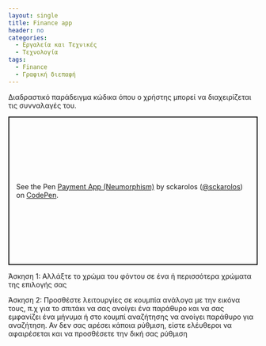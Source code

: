 ```yaml
---
layout: single
title: Finance app
header: no
categories:
  - Εργαλεία και Τεχνικές
  - Τεχνολογία
tags:
  - Finance
  - Γραφική διεπαφή
---
```


Διαδραστικό παράδειγμα κώδικα όπου ο χρήστης μπορεί να διαχειρίζεται τις συνναλαγές του.

<p class="codepen" data-height="300" data-default-tab="html,result" data-slug-hash="NWqGjZZ" data-pen-title="Payment App (Neumorphism)" data-user="sckarolos" style="height: 300px; box-sizing: border-box; display: flex; align-items: center; justify-content: center; border: 2px solid; margin: 1em 0; padding: 1em;">
  <span>See the Pen <a href="https://codepen.io/sckarolos/pen/NWqGjZZ">
  Payment App (Neumorphism)</a> by sckarolos (<a href="https://codepen.io/sckarolos">@sckarolos</a>)
  on <a href="https://codepen.io">CodePen</a>.</span>
</p>
<script async src="https://public.codepenassets.com/embed/index.js"></script>

Άσκηση 1: Αλλάξτε το χρώμα του φόντου σε ένα ή περισσότερα χρώματα της επιλογής σας

Άσκηση 2: Προσθέστε λειτουργίες σε κουμπία ανάλογα με την εικόνα τους, π.χ για το σπιτάκι να σας ανοίγει ένα παράθυρο και να σας εμφανίζει ένα μήνυμα ή στο κουμπί αναζήτησης να ανοίγει παράθυρο για αναζήτηση. Αν δεν σας αρέσει κάποια ρύθμιση, είστε ελέυθεροι να αφαιρέσεται και να προσθέσετε την δική σας ρύθμιση
